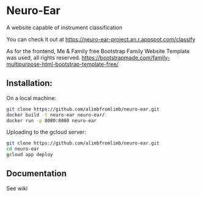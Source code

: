 # Neuro-Ear

A website capable of instrument classification

You can check it out at https://neuro-ear-project.an.r.appspot.com/classify

As for the frontend, Me & Family free Bootstrap Family Website Template was used, all rights reserved.
https://bootstrapmade.com/family-multipurpose-html-bootstrap-template-free/


## Installation:

On a local machine:
```bash
git clone https://github.com/alimbfromlimb/neuro-ear.git
docker build -t neuro-ear neuro-ear/
docker run -p 8080:8080 neuro-ear
```
Uploading to the gcloud server:
```bash
git clone https://github.com/alimbfromlimb/neuro-ear.git
cd neuro-ear
gcloud app deploy
```

## Documentation
See wiki

